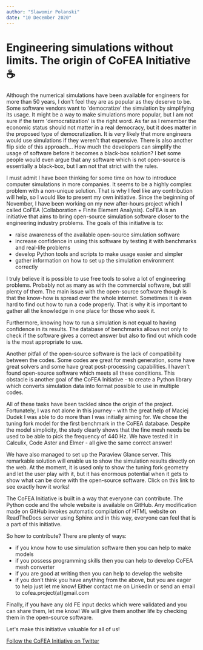 ```yaml
---
author: "Slawomir Polanski"
date: "10 December 2020"
---
```

# Engineering simulations without limits. The origin of CoFEA Initiative ☕

Although the numerical simulations have been available for engineers for more than 50 years, I don't feel they are as popular as they deserve to be. Some software vendors want to 'democratize' the simulation by simplifying its usage. It might be a way to make simulations more popular, but I am not sure if the term 'democratization' is the right word. As far as I remember the economic status should not matter in a real democracy, but it does matter in the proposed type of democratization. It is very likely that more engineers would use simulations if they weren't that expensive. There is also another flip side of this approach... How much the developers can simplify the usage of software before it becomes a black-box solution? I bet some people would even argue that any software which is not open-source is essentially a black-box, but I am not that strict with the rules.

I must admit I have been thinking for some time on how to introduce computer simulations in more companies. It seems to be a highly complex problem with a non-unique solution. That is why I feel like any contribution will help, so I would like to present my own initiative. Since the beginning of November, I have been working on my new after-hours project which I called CoFEA (Collaboration + Finite Element Analysis). CoFEA is an initiative that aims to bring open-source simulation software closer to the engineering industry problems. The goals of this initiative is to:

- raise awareness of the available open-source simulation software
- increase confidence in using this software by testing it with benchmarks and real-life problems
- develop Python tools and scripts to make usage easier and simpler
- gather information on how to set up the simulation environment correctly

I truly believe it is possible to use free tools to solve a lot of engineering problems. Probably not as many as with the commercial software, but still plenty of them. The main issue with the open-source software though is that the know-how is spread over the whole internet. Sometimes it is even hard to find out how to run a code properly. That is why it is important to gather all the knowledge in one place for those who seek it.

Furthermore, knowing how to run a simulation is not equal to having confidence in its results. The database of benchmarks allows not only to check if the software gives a correct answer but also to find out which code is the most appropriate to use.

Another pitfall of the open-source software is the lack of compatibility between the codes. Some codes are great for mesh generation, some have great solvers and some have great post-processing capabilities. I haven't found open-source software which meets all these conditions. This obstacle is another goal of the CoFEA Initiative - to create a Python library which converts simulation data into format possible to use in multiple codes.

All of these tasks have been tackled since the origin of the project. Fortunately, I was not alone in this journey - with the great help of Maciej Dudek I was able to do more than I was initially aiming for. We chose the tuning fork model for the first benchmark in the CoFEA database. Despite the model simplicity, the study clearly shows that the fine mesh needs be used to be able to pick the frequency of 440 Hz. We have tested it in Calculix, Code Aster and Elmer - all give the same correct answer!

We have also managed to set up the Paraview Glance server. This remarkable solution will enable us to show the simulation results directly on the web. At the moment, it is used only to show the tuning fork geometry and let the user play with it, but it has enormous potential when it gets to show what can be done with the open-source software. Click on this link to see exactly how it works!

The CoFEA Initiative is built in a way that everyone can contribute. The Python code and the whole website is available on GitHub. Any modification made on GitHub invokes automatic compilation of HTML website on ReadTheDocs server using Sphinx and in this way, everyone can feel that is a part of this initiative.

So how to contribute? There are plenty of ways:
- if you know how to use simulation software then you can help to make models
- if you possess programming skills then you can help to develop CoFEA mesh converter
- if you are good at writing then you can help to develop the website
- if you don’t think you have anything from the above, but you are eager to help just let me know! Either contact me on LinkedIn or send an email to cofea.project(at)gmail.com

Finally, if you have any old FE input decks which were validated and you can share them, let me know! We will give them another life by checking them in the open-source software.

Let's make this initiative valuable for all of us!

[Follow the CoFEA Initiative on Twitter](https://twitter.com/CoFEAinitiative)
